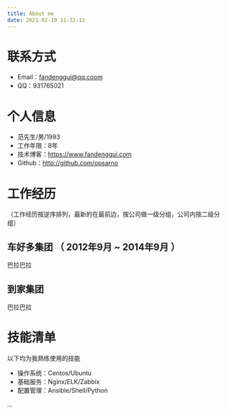 ```yaml
---
title: About me
date: 2021-02-19 11:32:13
---
```



# 联系方式
- Email：fandenggui@qq.coom
- QQ：931765021


# 个人信息

 - 范先生/男/1993
 - 工作年限：8年
 - 技术博客：https://www.fandenggui.com
 - Github：http://github.com/opsarno

# 工作经历
（工作经历按逆序排列，最新的在最前边，按公司做一级分组，公司内按二级分组）

## 车好多集团 （ 2012年9月 ~ 2014年9月 ）

巴拉巴拉
  
## 到家集团

巴拉巴拉
  

# 技能清单

以下均为我熟练使用的技能

- 操作系统：Centos/Ubuntu
- 基础服务：Nginx/ELK/Zabbix
- 配置管理：Ansible/Shell/Python

...
